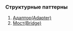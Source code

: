 ### Структурные паттерны

1. [Адаптор(Adapter)](adapter/README.md)
2. [Мост(Bridge)](bridge/README.md)
